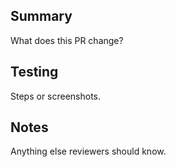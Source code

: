 ## Summary
What does this PR change?

## Testing
Steps or screenshots.

## Notes
Anything else reviewers should know.
